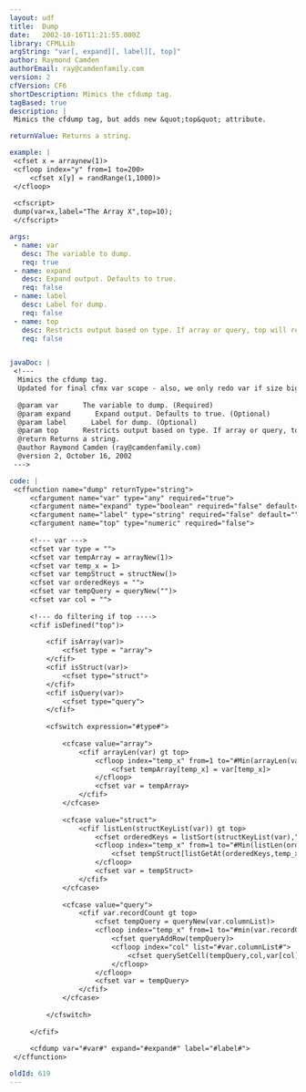 ```yaml
---
layout: udf
title:  Dump
date:   2002-10-16T11:21:55.000Z
library: CFMLLib
argString: "var[, expand][, label][, top]"
author: Raymond Camden
authorEmail: ray@camdenfamily.com
version: 2
cfVersion: CF6
shortDescription: Mimics the cfdump tag.
tagBased: true
description: |
 Mimics the cfdump tag, but adds new &quot;top&quot; attribute.

returnValue: Returns a string.

example: |
 <cfset x = arraynew(1)>
 <cfloop index="y" from=1 to=200>
     <cfset x[y] = randRange(1,1000)>
 </cfloop>
 
 <cfscript>
 dump(var=x,label="The Array X",top=10);
 </cfscript>

args:
 - name: var
   desc: The variable to dump.
   req: true
 - name: expand
   desc: Expand output. Defaults to true.
   req: false
 - name: label
   desc: Label for dump.
   req: false
 - name: top
   desc: Restricts output based on type. If array or query, top will represent the number of rows to show. If structure, will show this many keys.
   req: false


javaDoc: |
 <!---
  Mimics the cfdump tag.
  Updated for final cfmx var scope - also, we only redo var if size bigger than top.
  
  @param var      The variable to dump. (Required)
  @param expand      Expand output. Defaults to true. (Optional)
  @param label      Label for dump. (Optional)
  @param top      Restricts output based on type. If array or query, top will represent the number of rows to show. If structure, will show this many keys. (Optional)
  @return Returns a string. 
  @author Raymond Camden (ray@camdenfamily.com) 
  @version 2, October 16, 2002 
 --->

code: |
 <cffunction name="dump" returnType="string">
     <cfargument name="var" type="any" required="true">
     <cfargument name="expand" type="boolean" required="false" default="true">
     <cfargument name="label" type="string" required="false" default="">
     <cfargument name="top" type="numeric" required="false">
     
     <!--- var --->
     <cfset var type = "">
     <cfset var tempArray = arrayNew(1)>
     <cfset var temp_x = 1>
     <cfset var tempStruct = structNew()>
     <cfset var orderedKeys = "">
     <cfset var tempQuery = queryNew("")>
     <cfset var col = "">
     
     <!--- do filtering if top ---->
     <cfif isDefined("top")>
     
         <cfif isArray(var)>
             <cfset type = "array">
         </cfif>
         <cfif isStruct(var)>
             <cfset type="struct">
         </cfif>
         <cfif isQuery(var)>
             <cfset type="query">
         </cfif>
         
         <cfswitch expression="#type#">
         
             <cfcase value="array">
                 <cfif arrayLen(var) gt top>
                     <cfloop index="temp_x" from=1 to="#Min(arrayLen(var),top)#">
                         <cfset tempArray[temp_x] = var[temp_x]>
                     </cfloop>
                     <cfset var = tempArray>
                 </cfif>
             </cfcase>
             
             <cfcase value="struct">
                 <cfif listLen(structKeyList(var)) gt top>
                     <cfset orderedKeys = listSort(structKeyList(var),"text")>
                     <cfloop index="temp_x" from=1 to="#Min(listLen(orderedKeys),top)#">
                         <cfset tempStruct[listGetAt(orderedKeys,temp_x)] = var[listGetAt(orderedKeys,temp_x)]>
                     </cfloop>
                     <cfset var = tempStruct>
                 </cfif>
             </cfcase>
             
             <cfcase value="query">
                 <cfif var.recordCount gt top>
                     <cfset tempQuery = queryNew(var.columnList)>
                     <cfloop index="temp_x" from=1 to="#min(var.recordCount,top)#">
                         <cfset queryAddRow(tempQuery)>
                         <cfloop index="col" list="#var.columnList#">
                             <cfset querySetCell(tempQuery,col,var[col][temp_x])>
                         </cfloop>
                     </cfloop>
                     <cfset var = tempQuery>
                 </cfif>
             </cfcase>
             
         </cfswitch>
         
     </cfif>
     
     <cfdump var="#var#" expand="#expand#" label="#label#">
 </cffunction>

oldId: 619
---
```


